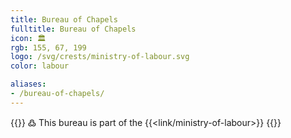 ```yaml
---
title: Bureau of Chapels
fulltitle: Bureau of Chapels
icon: 🏛️
rgb: 155, 67, 199
logo: /svg/crests/ministry-of-labour.svg
color: labour

aliases:
- /bureau-of-chapels/
---
```

{{<note>}}
߷ This bureau is part of the {{<link/ministry-of-labour>}}
{{</note>}}